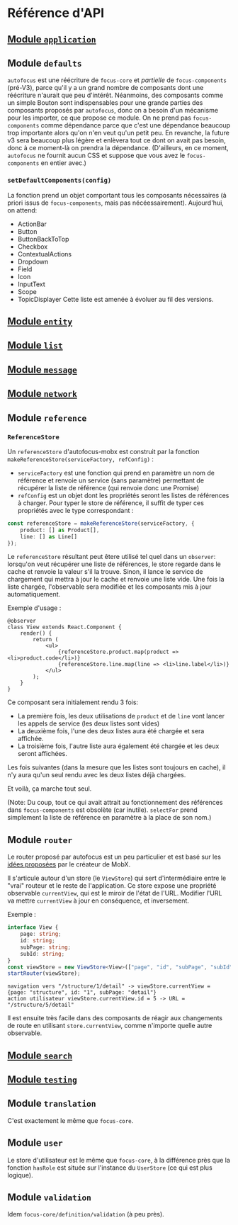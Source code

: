 # Référence d'API
## [Module `application`](application)

## Module `defaults`
`autofocus` est une réécriture de `focus-core` et *partielle* de `focus-components` (pré-V3), parce qu'il y a un grand nombre de composants dont une réécriture n'aurait que peu d'intérêt. Néanmoins, des composants comme un simple Bouton sont indispensables pour une grande parties des composants proposés par `autofocus`, donc on a besoin d'un mécanisme pour les importer, ce que propose ce module. On ne prend pas `focus-components` comme dépendance parce que c'est une dépendance beaucoup trop importante alors qu'on n'en veut qu'un petit peu. En revanche, la future v3 sera beaucoup plus légère et enlèvera tout ce dont on avait pas besoin, donc à ce moment-là on prendra la dépendance. (D'ailleurs, en ce moment, `autofocus` ne fournit aucun CSS et suppose que vous avez le `focus-components` en entier avec.)

### `setDefaultComponents(config)`
La fonction prend un objet comportant tous les composants nécessaires (à priori issus de `focus-components`, mais pas nécéessairement). Aujourd'hui, on attend:
- ActionBar
- Button
- ButtonBackToTop
- Checkbox
- ContextualActions
- Dropdown
- Field
- Icon
- InputText
- Scope
- TopicDisplayer
Cette liste est amenée à évoluer au fil des versions.

## [Module `entity`](entity)
## [Module `list`](list)
## [Module `message`](message)
## [Module `network`](network)

## Module `reference`
### `ReferenceStore`
Un `referenceStore` d'autofocus-mobx est construit par la fonction `makeReferenceStore(serviceFactory, refConfig)` :
* `serviceFactory` est une fonction qui prend en paramètre un nom de référence et renvoie un service (sans paramètre) permettant de récupérer la liste de référence (qui renvoie donc une Promise)
* `refConfig` est un objet dont les propriétés seront les listes de références à charger. Pour typer le store de référence, il suffit de typer ces propriétés avec le type correspondant :

```ts
const referenceStore = makeReferenceStore(serviceFactory, {
    product: [] as Product[],
    line: [] as Line[]
});
```

Le `referenceStore` résultant peut êtere utilisé tel quel dans un `observer`: lorsqu'on veut récupérer une liste de références, le store regarde dans le cache et renvoie la valeur s'il la trouve. Sinon, il lance le service de chargement qui mettra à jour le cache et renvoie une liste vide. Une fois la liste chargée, l'observable sera modifiée et les composants mis à jour automatiquement.

Exemple d'usage :

```tsx
@observer
class View extends React.Component {
    render() {
        return (
            <ul>
                {referenceStore.product.map(product => <li>product.code</li>)}
                {referenceStore.line.map(line => <li>line.label</li>)}
            </ul>
        );
    }
}
```

Ce composant sera initialement rendu 3 fois:
* La première fois, les deux utilisations de `product` et de `line` vont lancer les appels de service (les deux listes sont vides)
* La deuxième fois, l'une des deux listes aura été chargée et sera affichée.
* La troisième fois, l'autre liste aura également été chargée et les deux seront affichées.

Les fois suivantes (dans la mesure que les listes sont toujours en cache), il n'y aura qu'un seul rendu avec les deux listes déjà chargées.

Et voilà, ça marche tout seul.

(Note: Du coup, tout ce qui avait attrait au fonctionnement des références dans `focus-components` est obsolète (car inutile). `selectFor` prend simplement la liste de référence en paramètre à la place de son nom.)

## Module `router`
Le router proposé par autofocus est un peu particulier et est basé sur les [idées proposées](https://medium.com/@mweststrate/how-to-decouple-state-and-ui-a-k-a-you-dont-need-componentwillmount-cc90b787aa37#.hwq43wau0) par le créateur de MobX.

Il s'articule autour d'un store (le `ViewStore`) qui sert d'intermédiaire entre le "vrai" routeur et le reste de l'application. Ce store expose une propriété observable `currentView`, qui est le miroir de l'état de l'URL. Modifier l'URL va mettre `currentView` à jour en conséquence, et inversement.

Exemple :
```ts
interface View {
    page: string;
    id: string;
    subPage: string;
    subId: string;
}
const viewStore = new ViewStore<View>(["page", "id", "subPage", "subId"]);
startRouter(viewStore);
```
```
navigation vers "/structure/1/detail" -> viewStore.currentView = {page: "structure", id: "1", subPage: "detail"}
action utilisateur viewStore.currentView.id = 5 -> URL = "/structure/5/detail"
```
Il est ensuite très facile dans des composants de réagir aux changements de route en utilisant `store.currentView`, comme n'importe quelle autre observable.

## [Module `search`](search)
## [Module `testing`](testing)

## Module `translation`
C'est exactement le même que `focus-core`.

## Module `user`
Le store d'utilisateur est le même que `focus-core`, à la différence près que la fonction `hasRole` est située sur l'instance du `UserStore` (ce qui est plus logique).

## Module `validation`
Idem `focus-core/definition/validation` (à peu près).